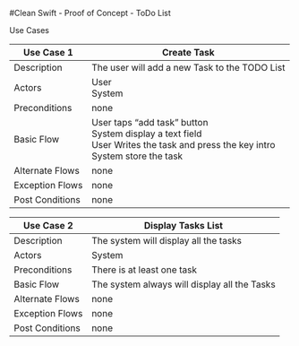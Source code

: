 #Clean Swift - Proof of Concept - ToDo List

Use Cases

| Use Case 1 | Create Task |
| --- | --- | 
| Description | The user will add a new Task to the TODO List | 
| Actors | User <br>System |
| Preconditions | none | 
| Basic Flow | User taps “add task” button <br>System display a text field <br>User Writes the task and press the key intro <br>System store the task |
| Alternate Flows | none | 
| Exception Flows | none |
| Post Conditions | none |

| Use Case 2 | Display Tasks List |
| --- | --- | 
| Description | The system will display all the tasks | 
| Actors | System |
| Preconditions | There is at least one task | 
| Basic Flow | The system always will display all the Tasks |
| Alternate Flows | none | 
| Exception Flows | none |
| Post Conditions | none |
